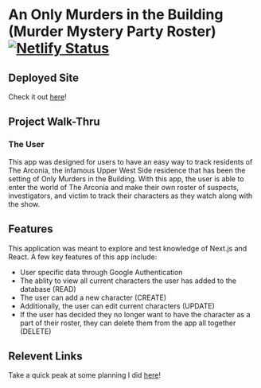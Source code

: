 # An Only Murders in the Building (Murder Mystery Party Roster) [![Netlify Status](https://api.netlify.com/api/v1/badges/42166a4e-28b5-49a8-9e14-9f40590520c8/deploy-status)](https://app.netlify.com/sites/murder-mystery-roster-mc/deploys)

## Deployed Site
Check it out [here](https://murder-mystery-roster-mc.netlify.app/)!

## Project Walk-Thru
### The User
This app was designed for users to have an easy way to track residents of The Arconia, the infamous Upper West Side residence that has been the setting of Only Murders in the Building. With this app, the user is able to enter the world of The Arconia and make their own roster of suspects, investigators, and victim to track their characters as they watch along with the show. 

## Features
This application was meant to explore and test knowledge of Next.js and React. A few key features of this app include:
- User specific data through Google Authentication
- The ablity to view all current characters the user has added to the database (READ)
- The user can add a new character (CREATE)
- Additionally, the user can edit current characters (UPDATE)
- If the user has decided they no longer want to have the character as a part of their roster, they can delete them from the app all together (DELETE)

## Relevent Links
Take a quick peak at some planning I did [here](https://www.canva.com/design/DAFxXBzIIzk/rJpV_ToVHInXkG4Rjy3fJA/edit?utm_content=DAFxXBzIIzk&utm_campaign=designshare&utm_medium=link2&utm_source=sharebutton)!
